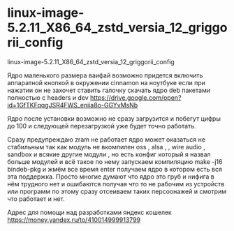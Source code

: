 # linux-image-5.2.11_X86_64_zstd_versia_12_griggorii_config
linux-image-5.2.11_X86_64_zstd_versia_12_griggorii_config

Ядро маленького размера ваифай возможно придется включить аппаратной кнопкой  в окружении cinnamon на ноутбуке если при нажатии он не захочет ставить галочку скачать ядро deb пакетами полностью с headers и dev https://drive.google.com/open?id=1GfTKFqqgJSR4FWS_eniia8o-GGYvMsNb

Ядро после установки возможно не сразу загрузится и побегут цифры до 100 и следующей перезагрузкой уже будет точно работать.

Сразу предупреждаю zram не работает ядро может оказаться не стабильным так как модуль не вкомпилен oss , alsa , , wire audio , sandbox и всякие другие модули , но есть конфиг который я назвал больше модулей и всё такое по нему запускаем компиляцию make -j16 bindeb-pkg и жмём все время enter получаем ядро в котором есть вся эта поддержка. Просто многие думают что ядро это груб и нифига в нём трудного нет и ошибаются получая что то не рабочим из устройств или программ по этому сразу отсеиваем таких персоонажей и смотрим что работает и нет.

Адрес для помощи над разработками яндекс кошелек https://money.yandex.ru/to/410014999913799
